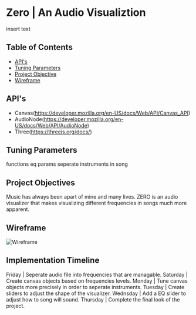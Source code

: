 # Zero | An Audio Visualiztion
insert text

## Table of Contents
* [API's](#apis)
* [Tuning Parameters](#tuning-parameters)
* [Project Objective](#project-objectives)
* [Wireframe](#wireframe)

## API's
* Canvas(https://developer.mozilla.org/en-US/docs/Web/API/Canvas_API)
* AudioNode(https://developer.mozilla.org/en-US/docs/Web/API/AudioNode)
* Three(https://threejs.org/docs/)

## Tuning Parameters
functions eq params seperate instruments in song

## Project Objectives
Music has always been apart of mine and many lives. ZERO is an audio visualizer that makes visualizing different
frequencies in songs much more apparent.

## Wireframe
![Wireframe](D:\Daniel\Documents\ZEROwireframe.png)

## Implementation Timeline
Friday   |    Seperate audio file into frequencies that are managable.
Saturday |    Create canvas objects based on frequencies levels.
Monday   |    Tune canvas objects more precisely in order to seperate instruments.
Tuesday  |    Create sliders to adjust the shape of the visualizer.
Wednsday |    Add a EQ slider to adjust how to song will sound.
Thursday |    Complete the final look of the project.
